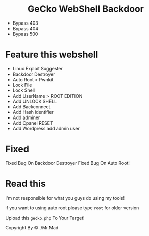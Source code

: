<div align="center"><h1>GeCko WebShell Backdoor</h1></div>

* Bypass 403
* Bypass 404
* Bypass 500

# Feature this webshell
* Linux Exploit Suggester
* Backdoor Destroyer
* Auto Root > Pwnkit 
* Lock File
* Lock Shell
* Add UserName > ROOT EDITION
* Add UNLOCK SHELL
* Add Backconnect
* Add Hash identifier
* Add adminer
* Add Cpanel RESET
* Add Wordpress add admin user
  
# Fixed
Fixed Bug On Backdoor Destroyer
Fixed Bug On Auto Root!

# Read this

I'm not responsible for what you guys do using my tools!

if you want to using auto root please type `root` for older version

Upload this `gecko.php` To Your Target!

Copyright By &copy; ./Mr.Mad
